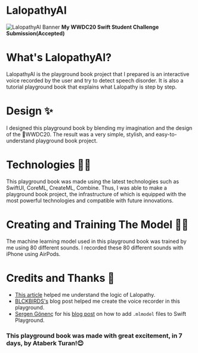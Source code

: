 # LalopathyAI
![LalopathyAI Banner](https://i.hizliresim.com/0Fve6N.png)
**My WWDC20 Swift Student Challenge Submission(Accepted)**

# What's LalopathyAI?

LalopathyAI is the playground book project that I prepared is an interactive voice recorded by the user and try to detect speech disorder. It is also a tutorial playground book that explains what Lalopathy is step by step.

 # Design ✨
 
  I designed this playground book by blending my imagination and the design of the WWDC20. The result was a very simple, stylish, and easy-to-understand playground book project.
 
 # Technologies 🧑‍💻
 
 This playground book was made using the latest technologies such as SwiftUI, CoreML, CreateML, Combine. Thus, I was able to make a playground book project, the infrastructure of which is equipped with the most powerful technologies and compatible with future innovations.
 
 # Creating and Training The Model 👩‍🏫
 
 The machine learning model used in this playground book was trained by me using 80 different sounds. I recorded these 80 different sounds with iPhone using AirPods.

 # Credits and Thanks 🙏
 - [This article](https://bit.ly/2Zijm9I) helped me understand the logic of Lalopathy.
 - [BLCKBIRDS's](https://bit.ly/2WCRX0u) blog post helped me create the voice recorder in this playground.
 - [Sergen Gönenç](https://github.com/sergendev) for his [blog post](https://bit.ly/2LGo2y9) on how to add `.mlmodel` files to Swift Playground.
 

### This playground book was made with great excitement, in 7 days, by Ataberk Turan!😊
